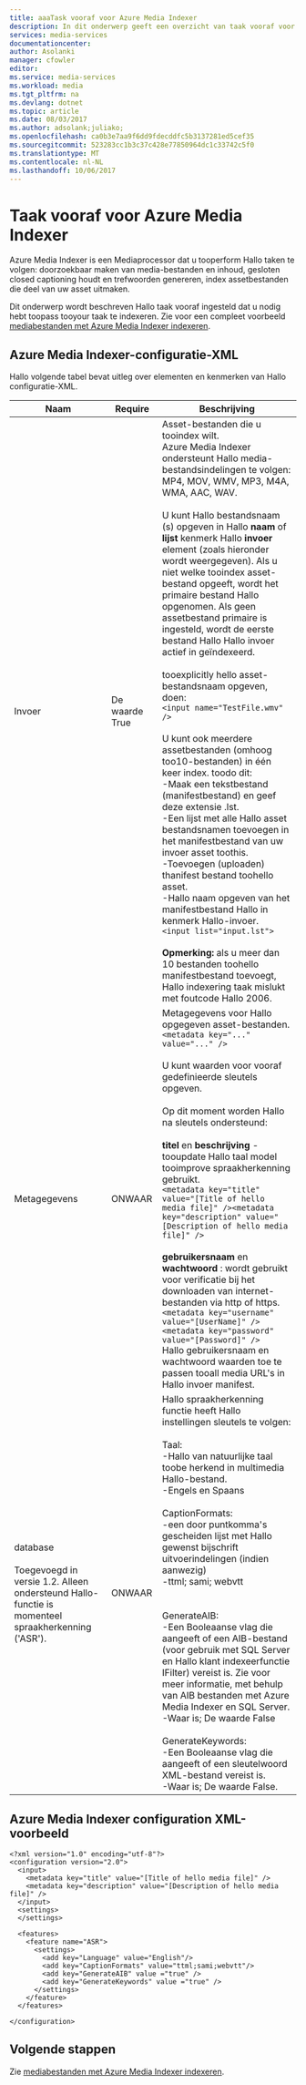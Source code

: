 ```yaml
---
title: aaaTask vooraf voor Azure Media Indexer
description: In dit onderwerp geeft een overzicht van taak vooraf voor Azure Media Indexer.
services: media-services
documentationcenter: 
author: Asolanki
manager: cfowler
editor: 
ms.service: media-services
ms.workload: media
ms.tgt_pltfrm: na
ms.devlang: dotnet
ms.topic: article
ms.date: 08/03/2017
ms.author: adsolank;juliako;
ms.openlocfilehash: ca0b3e7aa9f6dd9fdecddfc5b3137281ed5cef35
ms.sourcegitcommit: 523283cc1b3c37c428e77850964dc1c33742c5f0
ms.translationtype: MT
ms.contentlocale: nl-NL
ms.lasthandoff: 10/06/2017
---
```

# <a name="task-preset-for-azure-media-indexer"></a>Taak vooraf voor Azure Media Indexer

Azure Media Indexer is een Mediaprocessor dat u tooperform Hallo taken te volgen: doorzoekbaar maken van media-bestanden en inhoud, gesloten closed captioning houdt en trefwoorden genereren, index assetbestanden die deel van uw asset uitmaken.

Dit onderwerp wordt beschreven Hallo taak vooraf ingesteld dat u nodig hebt toopass tooyour taak te indexeren. Zie voor een compleet voorbeeld [mediabestanden met Azure Media Indexer indexeren](media-services-index-content.md).

## <a name="azure-media-indexer-configuration-xml"></a>Azure Media Indexer-configuratie-XML

Hallo volgende tabel bevat uitleg over elementen en kenmerken van Hallo configuratie-XML.

|Naam|Require|Beschrijving|
|---|---|---|
|Invoer|De waarde True|Asset-bestanden die u tooindex wilt.<br/>Azure Media Indexer ondersteunt Hallo media-bestandsindelingen te volgen: MP4, MOV, WMV, MP3, M4A, WMA, AAC, WAV. <br/><br/>U kunt Hallo bestandsnaam (s) opgeven in Hallo **naam** of **lijst** kenmerk Hallo **invoer** element (zoals hieronder wordt weergegeven). Als u niet welke tooindex asset-bestand opgeeft, wordt het primaire bestand Hallo opgenomen. Als geen assetbestand primaire is ingesteld, wordt de eerste bestand Hallo Hallo invoer actief in geïndexeerd.<br/><br/>tooexplicitly hello asset-bestandsnaam opgeven, doen:<br/>```<input name="TestFile.wmv" />```<br/><br/>U kunt ook meerdere assetbestanden (omhoog too10-bestanden) in één keer index. toodo dit:<br/>-Maak een tekstbestand (manifestbestand) en geef deze extensie .lst.<br/>-Een lijst met alle Hallo asset bestandsnamen toevoegen in het manifestbestand van uw invoer asset toothis.<br/>-Toevoegen (uploaden) thanifest bestand toohello asset.<br/>-Hallo naam opgeven van het manifestbestand Hallo in kenmerk Hallo-invoer.<br/>```<input list="input.lst">```<br/><br/>**Opmerking:** als u meer dan 10 bestanden toohello manifestbestand toevoegt, Hallo indexering taak mislukt met foutcode Hallo 2006.|
|Metagegevens|ONWAAR|Metagegevens voor Hallo opgegeven asset-bestanden.<br/>```<metadata key="..." value="..." />```<br/><br/>U kunt waarden voor vooraf gedefinieerde sleutels opgeven. <br/><br/>Op dit moment worden Hallo na sleutels ondersteund:<br/><br/>**titel** en **beschrijving** -tooupdate Hallo taal model tooimprove spraakherkenning gebruikt.<br/>```<metadata key="title" value="[Title of hello media file]" /><metadata key="description" value="[Description of hello media file]" />```<br/><br/>**gebruikersnaam** en **wachtwoord** : wordt gebruikt voor verificatie bij het downloaden van internet-bestanden via http of https.<br/>```<metadata key="username" value="[UserName]" /><metadata key="password" value="[Password]" />```<br/>Hallo gebruikersnaam en wachtwoord waarden toe te passen tooall media URL's in Hallo invoer manifest.|
|database<br/><br/>Toegevoegd in versie 1.2. Alleen ondersteund Hallo-functie is momenteel spraakherkenning ('ASR').|ONWAAR|Hallo spraakherkenning functie heeft Hallo instellingen sleutels te volgen:<br/><br/>Taal:<br/>-Hallo van natuurlijke taal toobe herkend in multimedia Hallo-bestand.<br/>-Engels en Spaans<br/><br/>CaptionFormats:<br/>-een door puntkomma's gescheiden lijst met Hallo gewenst bijschrift uitvoerindelingen (indien aanwezig)<br/>-ttml; sami; webvtt<br/><br/><br/>GenerateAIB:<br/>-Een Booleaanse vlag die aangeeft of een AIB-bestand (voor gebruik met SQL Server en Hallo klant indexeerfunctie IFilter) vereist is. Zie voor meer informatie, met behulp van AIB bestanden met Azure Media Indexer en SQL Server.<br/>-Waar is; De waarde False<br/><br/>GenerateKeywords:<br/>-Een Booleaanse vlag die aangeeft of een sleutelwoord XML-bestand vereist is.<br/>-Waar is; De waarde False.|

## <a name="azure-media-indexer-configuration-xml-example"></a>Azure Media Indexer configuration XML-voorbeeld

``` 
<?xml version="1.0" encoding="utf-8"?>  
<configuration version="2.0">  
  <input>  
    <metadata key="title" value="[Title of hello media file]" />  
    <metadata key="description" value="[Description of hello media file]" />  
  </input>  
  <settings>  
  </settings>  
  
  <features>  
    <feature name="ASR">    
      <settings>  
        <add key="Language" value="English"/>  
        <add key="CaptionFormats" value="ttml;sami;webvtt"/>  
        <add key="GenerateAIB" value ="true" />  
        <add key="GenerateKeywords" value ="true" />  
      </settings>  
    </feature>  
  </features>  
  
</configuration>  
```
  
## <a name="next-steps"></a>Volgende stappen

Zie [mediabestanden met Azure Media Indexer indexeren](media-services-index-content.md).

